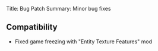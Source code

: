 Title: Bug Patch
Summary: Minor bug fixes

## Compatibility
- Fixed game freezing with "Entity Texture Features" mod
